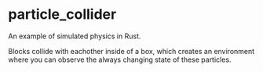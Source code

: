 # particle_collider
An example of simulated physics in Rust.

Blocks collide with eachother inside of a box, which creates an environment where you can observe the always changing state of these particles.
